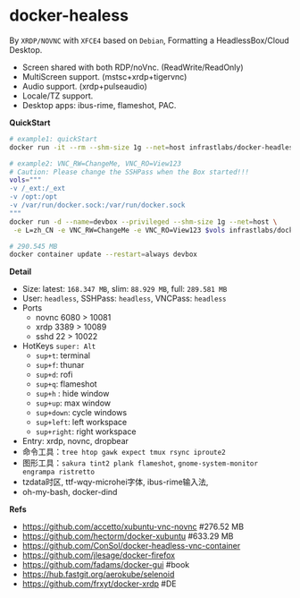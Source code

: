 # docker-healess

By `XRDP/NOVNC` with `XFCE4` based on `Debian`, Formatting a HeadlessBox/Cloud Desktop.

- Screen shared with both RDP/noVnc. (ReadWrite/ReadOnly)
- MultiScreen support. (mstsc+xrdp+tigervnc)
- Audio support. (xrdp+pulseaudio)
- Locale/TZ support.
- Desktop apps: ibus-rime, flameshot, PAC.

**QuickStart**

```bash
# example1: quickStart
docker run -it --rm --shm-size 1g --net=host infrastlabs/docker-headless:full

# example2: VNC_RW=ChangeMe, VNC_RO=View123
# Caution: Please change the SSHPass when the Box started!!!
vols="""
-v /_ext:/_ext 
-v /opt:/opt 
-v /var/run/docker.sock:/var/run/docker.sock
"""
docker run -d --name=devbox --privileged --shm-size 1g --net=host \
 -e L=zh_CN -e VNC_RW=ChangeMe -e VNC_RO=View123 $vols infrastlabs/docker-headless:full

# 290.545 MB
docker container update --restart=always devbox
```

**Detail**

- Size: latest: `168.347 MB`, slim: `88.929 MB`, full: `289.581 MB`
- User: `headless`, SSHPass: `headless`, VNCPass: `headless`
- Ports
  - novnc 6080 > 10081
  - xrdp  3389 > 10089
  - sshd  22   > 10022
- HotKeys `super: Alt`
  - `sup+t`: terminal
  - `sup+f`: thunar
  - `sup+d`: rofi
  - `sup+q`: flameshot
  - `sup+h` : hide window
  - `sup+up`: max window
  - `sup+down`: cycle windows
  - `sup+left`: left workspace
  - `sup+right`: right workspace
- Entry: xrdp, novnc, dropbear
- 命令工具：`tree htop gawk expect tmux rsync iproute2`
- 图形工具：`sakura tint2 plank flameshot`, `gnome-system-monitor engrampa ristretto`
- tzdata时区, ttf-wqy-microhei字体, ibus-rime输入法,
- oh-my-bash, docker-dind

**Refs**

- https://github.com/accetto/xubuntu-vnc-novnc #276.52 MB
- https://github.com/hectorm/docker-xubuntu #633.29 MB
- https://github.com/ConSol/docker-headless-vnc-container
- https://github.com/jlesage/docker-firefox
- https://github.com/fadams/docker-gui #book
- https://hub.fastgit.org/aerokube/selenoid
- https://github.com/frxyt/docker-xrdp #DE
